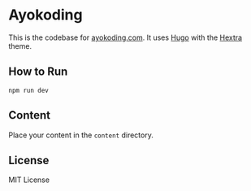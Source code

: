 # Ayokoding

This is the codebase for [ayokoding.com](https://ayokoding.com). It uses [Hugo](https://gohugo.io) with the [Hextra](https://github.com/imfing/hextra) theme.

## How to Run

```shell
npm run dev
```

## Content

Place your content in the `content` directory.

## License

MIT License
